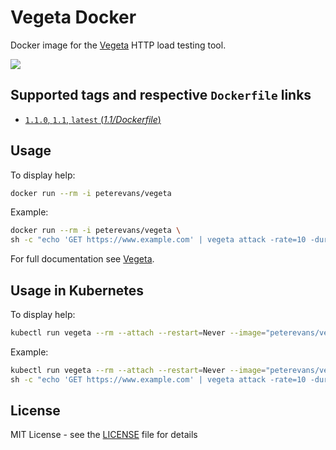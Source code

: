 # Vegeta Docker
Docker image for the [Vegeta](https://github.com/tsenart/vegeta) HTTP load testing tool.

[![](https://images.microbadger.com/badges/image/peterevans/vegeta.svg)](https://microbadger.com/images/peterevans/vegeta "Get your own image badge on microbadger.com")

## Supported tags and respective `Dockerfile` links

- [`1.1.0`, `1.1`, `latest`  (*1.1/Dockerfile*)](https://github.com/peter-evans/vegeta-docker/tree/master/1.1)

## Usage

To display help:
```bash
docker run --rm -i peterevans/vegeta
```
Example:
```bash
docker run --rm -i peterevans/vegeta \
sh -c "echo 'GET https://www.example.com' | vegeta attack -rate=10 -duration=30s | tee results.bin | vegeta report"
```
For full documentation see [Vegeta](https://github.com/tsenart/vegeta).

## Usage in Kubernetes

To display help:
```bash
kubectl run vegeta --rm --attach --restart=Never --image="peterevans/vegeta"
```
Example:
```bash
kubectl run vegeta --rm --attach --restart=Never --image="peterevans/vegeta" -- \
sh -c "echo 'GET https://www.example.com' | vegeta attack -rate=10 -duration=30s | tee results.bin | vegeta report"
```

## License

MIT License - see the [LICENSE](LICENSE) file for details
